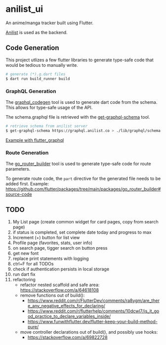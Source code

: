 # anilist_ui

An anime/manga tracker built using Flutter.

[Anilist](https://anilist.gitbook.io/anilist-apiv2-docs/) is used as the backend.

## Code Generation

This project utlizes a few flutter libraries to generate type-safe code that would be tedious to manually write.

```bash
# generate (*).g.dart files
$ dart run build_runner build
```

### GraphQL Generation

The [graphql_codegen](https://github.com/heftapp/graphql_codegen/tree/main/packages/graphql_codegen#basic-usage) tool is used to generate dart code from the schema. This allows for type-safe usage of the API.

The schema.graphql file is retrieved with the [get-graphql-schema](https://github.com/prisma-labs/get-graphql-schema#get-graphql-schema-) tool.

```bash
# retrieve schema from anilist server
$ get-graphql-schema https://graphql.anilist.co > ./lib/graphql/schema.graphql
```

[Example with flutter_graphql](https://github.com/heftapp/graphql_codegen/tree/main/packages/graphql_codegen#client-graphql_flutter)

### Route Generation

The [go_router_builder](https://pub.dev/documentation/go_router/latest/topics/Type-safe%20routes-topic.html) tool is used to generate type-safe code for route parameters.

To generate route code, the `part` directive for the generated file needs to be added first.
Example: https://github.com/flutter/packages/tree/main/packages/go_router_builder#source-code

## TODO

1. My List page (create common widget for card pages, copy from search page)
2. if status is completed, set complete date today and progress to max
3. Increment (+) button for list view
4. Profile page (favorites, stats, user info)
5. on search page, tigger search on button press
6. get new font
7. replace print statements with logging
8. ctrl+F for all TODOs
9. check if authentication persists in local storage
10. run dart fix
11. refactoring
    - refactor nested scaffold and safe area: https://stackoverflow.com/a/64618108
    - remove functions out of build():
      - https://www.reddit.com/r/FlutterDev/comments/ra8ygm/are_there_any_negative_effects_for_declaring/
      - https://www.reddit.com/r/flutterhelp/comments/10dcwl7/is_it_good_practice_to_declare_variables_inside/
      - https://www.funwithflutter.dev/flutter-keep-your-build-method-pure/
    - move controller declarations out of build(), and possibly use hooks:
      - https://stackoverflow.com/a/69822728
